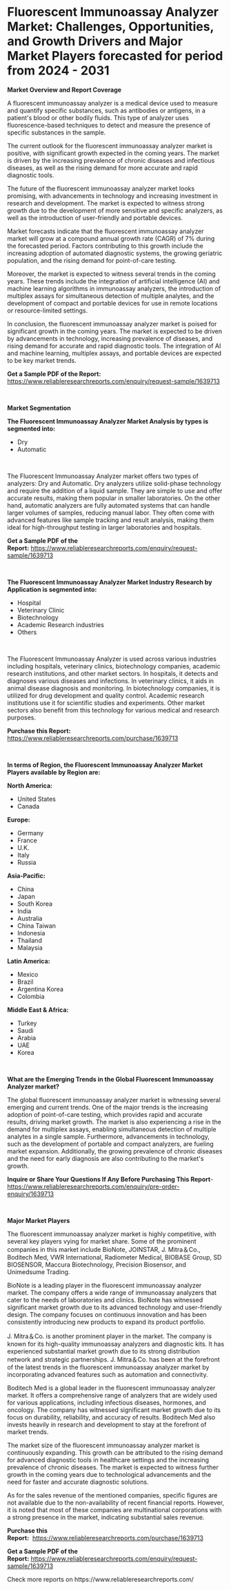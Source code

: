 <p><h1>Fluorescent Immunoassay Analyzer Market: Challenges, Opportunities, and Growth Drivers and Major Market Players forecasted for period from 2024 - 2031</h1></p><p><strong>Market Overview and Report Coverage</strong></p>
<p><p>A fluorescent immunoassay analyzer is a medical device used to measure and quantify specific substances, such as antibodies or antigens, in a patient's blood or other bodily fluids. This type of analyzer uses fluorescence-based techniques to detect and measure the presence of specific substances in the sample.</p><p>The current outlook for the fluorescent immunoassay analyzer market is positive, with significant growth expected in the coming years. The market is driven by the increasing prevalence of chronic diseases and infectious diseases, as well as the rising demand for more accurate and rapid diagnostic tools.</p><p>The future of the fluorescent immunoassay analyzer market looks promising, with advancements in technology and increasing investment in research and development. The market is expected to witness strong growth due to the development of more sensitive and specific analyzers, as well as the introduction of user-friendly and portable devices.</p><p>Market forecasts indicate that the fluorescent immunoassay analyzer market will grow at a compound annual growth rate (CAGR) of 7% during the forecasted period. Factors contributing to this growth include the increasing adoption of automated diagnostic systems, the growing geriatric population, and the rising demand for point-of-care testing.</p><p>Moreover, the market is expected to witness several trends in the coming years. These trends include the integration of artificial intelligence (AI) and machine learning algorithms in immunoassay analyzers, the introduction of multiplex assays for simultaneous detection of multiple analytes, and the development of compact and portable devices for use in remote locations or resource-limited settings.</p><p>In conclusion, the fluorescent immunoassay analyzer market is poised for significant growth in the coming years. The market is expected to be driven by advancements in technology, increasing prevalence of diseases, and rising demand for accurate and rapid diagnostic tools. The integration of AI and machine learning, multiplex assays, and portable devices are expected to be key market trends.</p></p>
<p><strong>Get a Sample PDF of the Report:</strong> <a href="https://www.reliableresearchreports.com/enquiry/request-sample/1639713">https://www.reliableresearchreports.com/enquiry/request-sample/1639713</a></p>
<p>&nbsp;</p>
<p><strong>Market Segmentation</strong></p>
<p><strong>The Fluorescent Immunoassay Analyzer Market Analysis by types is segmented into:</strong></p>
<p><ul><li>Dry</li><li>Automatic</li></ul></p>
<p>&nbsp;</p>
<p><p>The Fluorescent Immunoassay Analyzer market offers two types of analyzers: Dry and Automatic. Dry analyzers utilize solid-phase technology and require the addition of a liquid sample. They are simple to use and offer accurate results, making them popular in smaller laboratories. On the other hand, automatic analyzers are fully automated systems that can handle larger volumes of samples, reducing manual labor. They often come with advanced features like sample tracking and result analysis, making them ideal for high-throughput testing in larger laboratories and hospitals.</p></p>
<p><strong>Get a Sample PDF of the Report:</strong>&nbsp;<a href="https://www.reliableresearchreports.com/enquiry/request-sample/1639713">https://www.reliableresearchreports.com/enquiry/request-sample/1639713</a></p>
<p>&nbsp;</p>
<p><strong>The Fluorescent Immunoassay Analyzer Market Industry Research by Application is segmented into:</strong></p>
<p><ul><li>Hospital</li><li>Veterinary Clinic</li><li>Biotechnology</li><li>Academic Research industries</li><li>Others</li></ul></p>
<p>&nbsp;</p>
<p><p>The Fluorescent Immunoassay Analyzer is used across various industries including hospitals, veterinary clinics, biotechnology companies, academic research institutions, and other market sectors. In hospitals, it detects and diagnoses various diseases and infections. In veterinary clinics, it aids in animal disease diagnosis and monitoring. In biotechnology companies, it is utilized for drug development and quality control. Academic research institutions use it for scientific studies and experiments. Other market sectors also benefit from this technology for various medical and research purposes.</p></p>
<p><strong>Purchase this Report:</strong>&nbsp; <a href="https://www.reliableresearchreports.com/purchase/1639713">https://www.reliableresearchreports.com/purchase/1639713</a></p>
<p>&nbsp;</p>
<p><strong>In terms of Region, the Fluorescent Immunoassay Analyzer Market Players available by Region are:</strong></p>
<p>
    <p> <strong> North America: </strong>
        <ul>
            <li>United States</li>
            <li>Canada</li>
        </ul>
        </p> 
    <p> <strong> Europe: </strong>
        <ul>
            <li>Germany</li>
            <li>France</li>
            <li>U.K.</li>
            <li>Italy</li>
            <li>Russia</li>
        </ul>
        </p> 
    <p> <strong> Asia-Pacific: </strong>
        <ul>
            <li>China</li>
            <li>Japan</li>
            <li>South Korea</li>
            <li>India</li>
            <li>Australia</li>
            <li>China Taiwan</li>
            <li>Indonesia</li>
            <li>Thailand</li>
            <li>Malaysia</li>
        </ul>
        </p> 
    <p> <strong> Latin America: </strong>
        <ul>
            <li>Mexico</li>
            <li>Brazil</li>
            <li>Argentina Korea</li>
            <li>Colombia</li>
        </ul>
        </p> 
    <p> <strong> Middle East & Africa: </strong>
        <ul>
            <li>Turkey</li>
            <li>Saudi</li>
            <li>Arabia</li>
            <li>UAE</li>
            <li>Korea</li>
        </ul>
    </p>
    </p>
<p>&nbsp;</p>
<p><strong>What are the Emerging Trends in the Global Fluorescent Immunoassay Analyzer market?</strong></p>
<p><p>The global fluorescent immunoassay analyzer market is witnessing several emerging and current trends. One of the major trends is the increasing adoption of point-of-care testing, which provides rapid and accurate results, driving market growth. The market is also experiencing a rise in the demand for multiplex assays, enabling simultaneous detection of multiple analytes in a single sample. Furthermore, advancements in technology, such as the development of portable and compact analyzers, are fueling market expansion. Additionally, the growing prevalence of chronic diseases and the need for early diagnosis are also contributing to the market's growth.</p></p>
<p><strong>Inquire or Share Your Questions If Any Before Purchasing This Report</strong>- <a href="https://www.reliableresearchreports.com/enquiry/pre-order-enquiry/1639713">https://www.reliableresearchreports.com/enquiry/pre-order-enquiry/1639713</a></p>
<p>&nbsp;</p>
<p><strong>Major Market Players</strong></p>
<p><p>The fluorescent immunoassay analyzer market is highly competitive, with several key players vying for market share. Some of the prominent companies in this market include BioNote, JOINSTAR, J. Mitra＆Co., Boditech Med, VWR International, Radiometer Medical, BIOBASE Group, SD BIOSENSOR, Maccura Biotechnology, Precision Biosensor, and Unimedsume Trading.</p><p>BioNote is a leading player in the fluorescent immunoassay analyzer market. The company offers a wide range of immunoassay analyzers that cater to the needs of laboratories and clinics. BioNote has witnessed significant market growth due to its advanced technology and user-friendly design. The company focuses on continuous innovation and has been consistently introducing new products to expand its product portfolio.</p><p>J. Mitra＆Co. is another prominent player in the market. The company is known for its high-quality immunoassay analyzers and diagnostic kits. It has experienced substantial market growth due to its strong distribution network and strategic partnerships. J. Mitra＆Co. has been at the forefront of the latest trends in the fluorescent immunoassay analyzer market by incorporating advanced features such as automation and connectivity.</p><p>Boditech Med is a global leader in the fluorescent immunoassay analyzer market. It offers a comprehensive range of analyzers that are widely used for various applications, including infectious diseases, hormones, and oncology. The company has witnessed significant market growth due to its focus on durability, reliability, and accuracy of results. Boditech Med also invests heavily in research and development to stay at the forefront of market trends.</p><p>The market size of the fluorescent immunoassay analyzer market is continuously expanding. This growth can be attributed to the rising demand for advanced diagnostic tools in healthcare settings and the increasing prevalence of chronic diseases. The market is expected to witness further growth in the coming years due to technological advancements and the need for faster and accurate diagnostic solutions.</p><p>As for the sales revenue of the mentioned companies, specific figures are not available due to the non-availability of recent financial reports. However, it is noted that most of these companies are multinational corporations with a strong presence in the market, indicating substantial sales revenue.</p></p>
<p><strong>Purchase this Report:</strong>&nbsp;&nbsp;<a href="https://www.reliableresearchreports.com/purchase/1639713">https://www.reliableresearchreports.com/purchase/1639713</a></p>
<p></p>
<p><strong>Get a Sample PDF of the Report:</strong>&nbsp;<a href="https://www.reliableresearchreports.com/enquiry/request-sample/1639713">https://www.reliableresearchreports.com/enquiry/request-sample/1639713</a></p>
<p>Check more reports on https://www.reliableresearchreports.com/</p>